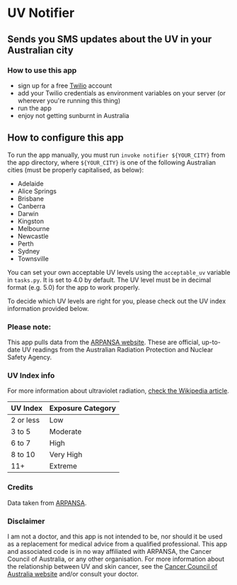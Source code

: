 # UV Notifier
## Sends you SMS updates about the UV in your Australian city

### How to use this app
- sign up for a free [Twilio](https://www.twilio.com) account
- add your Twilio credentials as environment variables on your server (or wherever you're running this thing)
- run the app
- enjoy not getting sunburnt in Australia

## How to configure this app
To run the app manually, you must run `invoke notifier ${YOUR_CITY}` from the app directory, where `${YOUR_CITY}` is one of the following Australian cities (must be properly capitalised, as below):

- Adelaide
- Alice Springs
- Brisbane
- Canberra
- Darwin
- Kingston
- Melbourne
- Newcastle
- Perth
- Sydney
- Townsville

You can set your own acceptable UV levels using the `acceptable_uv` variable in `tasks.py`. It is set to 4.0 by default. The UV level must be in decimal format (e.g. 5.0) for the app to work properly.

To decide which UV levels are right for you, please check out the UV index information provided below.

### Please note:
This app pulls data from the [ARPANSA website](http://www.arpansa.gov.au/). These are official, up-to-date UV readings from the Australian Radiation Protection and Nuclear Safety Agency.

### UV Index info
For more information about ultraviolet radiation, [check the Wikipedia article](https://en.wikipedia.org/wiki/Ultraviolet_index).

| UV Index | Exposure Category |
| --- | --- |
| 2 or less |	Low |
| 3 to 5 | Moderate |
| 6 to 7 | High |
| 8 to 10 | Very High |
| 11+ | Extreme |

### Credits
Data taken from [ARPANSA](http://www.arpansa.gov.au/).

### Disclaimer
I am not a doctor, and this app is not intended to be, nor should it be used as a replacement for medical advice from a qualified professional.
This app and associated code is in no way affiliated with ARPANSA, the Cancer Council of Australia, or any other organisation.
For more information about the relationship between UV and skin cancer, see the [Cancer Council of Australia website](http://www.cancer.org.au/preventing-cancer/sun-protection/) and/or consult your doctor.
